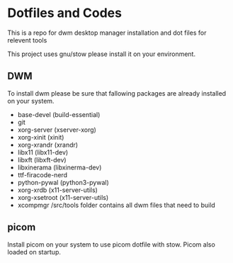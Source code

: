 # Dotfiles and Codes

This is a repo for dwm desktop manager installation and dot files for relevent tools

This project uses gnu/stow please install it on your environment.

## DWM

To install dwm please be sure that fallowing packages are already installed on your system. 

* base-devel (build-essential)
* git 
* xorg-server (xserver-xorg)
* xorg-xinit  (xinit)
* xorg-xrandr (xrandr)
* libx11 (libx11-dev)
* libxft (libxft-dev)
* libxinerama (libxinerma-dev)
* ttf-firacode-nerd 
* python-pywal (python3-pywal)
* xorg-xrdb (x11-server-utils)
* xorg-xsetroot (x11-server-utils)
* xcompmgr
/src/tools folder contains all dwm files that need to build

## picom

Install picom on your system to use picom dotfile with stow. Picom also loaded on startup.
